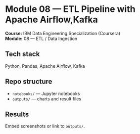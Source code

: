 # Module 08 — ETL Pipeline with Apache Airflow,Kafka

**Course:** IBM Data Engineering Specialization (Coursera)  
**Module:** 08 — ETL / Data Ingestion


## Tech stack
Python, Pandas, Apache Airflow, Kafka

## Repo structure
- `notebooks/` — Jupyter notebooks
- `outputs/` — charts and result files

## Results
Embed screenshots or link to `outputs/`.

